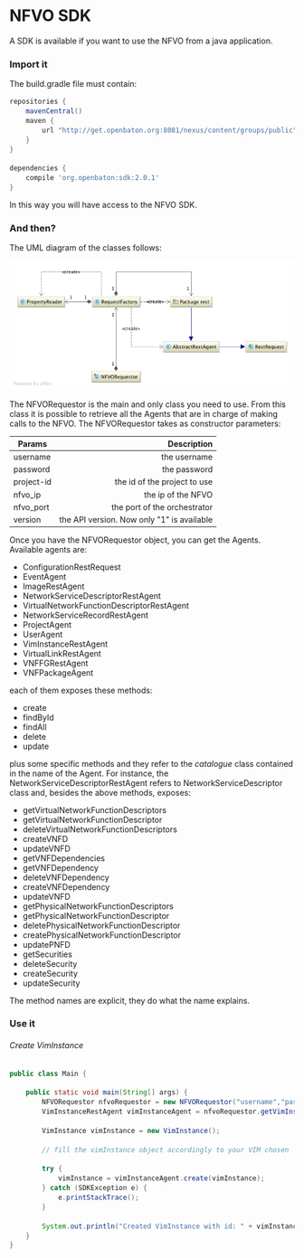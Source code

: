 # NFVO SDK

A SDK is available if you want to use the NFVO from a java application.

### Import it

The build.gradle file must contain:

```gradle
repositories {
    mavenCentral()
    maven {
        url "http://get.openbaton.org:8081/nexus/content/groups/public"
    }
}

dependencies {
    compile 'org.openbaton:sdk:2.0.1'
}
```

In this way you will have access to the NFVO SDK.

### And then?

The UML diagram of the classes follows:

![SDK UML][sdk-uml]

The NFVORequestor is the main and only class you need to use. From this class it is possible to retrieve all the Agents that are in charge of making calls to the NFVO. The NFVORequestor takes as constructor parameters:

| Params          	| Description       |
| -------------   	| -------------:|
| username  		| the username  |
| password 		| the password  |
| project-id		| the id of the project to use |
| nfvo_ip 		| the ip of the NFVO      |
| nfvo_port 		| the port of the orchestrator      |
| version 		| the API version. Now only "1" is available      |

Once you have the NFVORequestor object, you can get the Agents. Available agents are:

* ConfigurationRestRequest
* EventAgent
* ImageRestAgent
* NetworkServiceDescriptorRestAgent
* VirtualNetworkFunctionDescriptorRestAgent
* NetworkServiceRecordRestAgent
* ProjectAgent
* UserAgent
* VimInstanceRestAgent
* VirtualLinkRestAgent
* VNFFGRestAgent
* VNFPackageAgent

each of them exposes these methods:

* create
* findById
* findAll
* delete
* update

plus some specific methods and they refer to the _catalogue_ class contained in the name of the Agent. For instance, the NetworkServiceDescriptorRestAgent refers to NetworkServiceDescriptor class and, besides the above methods, exposes:

* getVirtualNetworkFunctionDescriptors
* getVirtualNetworkFunctionDescriptor
* deleteVirtualNetworkFunctionDescriptors
* createVNFD
* updateVNFD
* getVNFDependencies
* getVNFDependency
* deleteVNFDependency
* createVNFDependency
* updateVNFD
* getPhysicalNetworkFunctionDescriptors
* getPhysicalNetworkFunctionDescriptor
* deletePhysicalNetworkFunctionDescriptor
* createPhysicalNetworkFunctionDescriptor
* updatePNFD
* getSecurities
* deleteSecurity
* createSecurity
* updateSecurity

The method names are explicit, they do what the name explains.

### Use it

###### Create VimInstance

```java
public class Main {
	
	public static void main(String[] args) {
        NFVORequestor nfvoRequestor = new NFVORequestor("username","password","nfvo_ip","nfvo_port","1");
        VimInstanceRestAgent vimInstanceAgent = nfvoRequestor.getVimInstanceAgent();

        VimInstance vimInstance = new VimInstance();

        // fill the vimInstance object accordingly to your VIM chosen

        try {
            vimInstance = vimInstanceAgent.create(vimInstance);
        } catch (SDKException e) {
            e.printStackTrace();
        }

        System.out.println("Created VimInstance with id: " + vimInstance.getId());
    }
}
```

<!---
References
-->

[sdk-uml]:images/nfvo-sdk-uml.png

